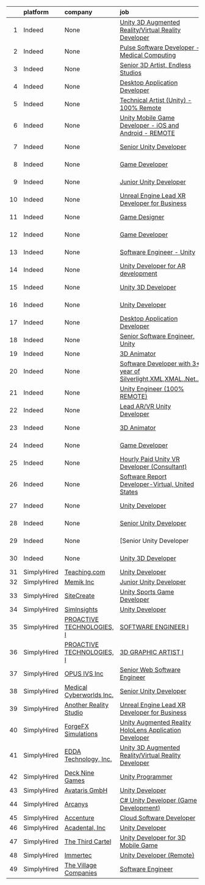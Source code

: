 

|    | platform    | company                           | job                                                                                                                                                                                                                                                                                                                                                                                                                                                                                                                                                                                                                                                                                                                                                                                                                                                                                                                                                                                                                                                                                                                                                          | update_time               | location                                                 |
|---:|:------------|:----------------------------------|:-------------------------------------------------------------------------------------------------------------------------------------------------------------------------------------------------------------------------------------------------------------------------------------------------------------------------------------------------------------------------------------------------------------------------------------------------------------------------------------------------------------------------------------------------------------------------------------------------------------------------------------------------------------------------------------------------------------------------------------------------------------------------------------------------------------------------------------------------------------------------------------------------------------------------------------------------------------------------------------------------------------------------------------------------------------------------------------------------------------------------------------------------------------|:--------------------------|:---------------------------------------------------------|
|  1 | Indeed      | None                              | [Unity 3D Augmented Reality/Virtual Reality Developer](https://www.indeed.com/pagead/clk?mo=r&ad=-6NYlbfkN0B3sgPb40-H7hVZRZu7CoZW5l_-KOs0rj-0BWCQPmAJaPKzs43uf5CFYqD092fIVDtgaKcD-JoWZReOY1ATFhOCyVBv2u2xGeUNfEQfSVbwB-Rdsr-eT-wSoeZ3-erLONhM5knyDeHSTclON1Vfo4oIoLpWEJXlNdRipefsf2WCqFQ8x_jaGHchsFnSQVUuNykueYBSH14U3-pNXochpsiCN3TXvMwBOqarOIl6yA4NqaiyizQnuGXwLi0bqG5UcaQjfkIPndx8KymOL1yxYNwoqoMV91whhE3ZHBAxAjeSkttkcvM6XDRVWBuac_EU_M8vh9YjEvYMsmG7uBonXeTZLY9QzGNPgy0ZJHO0wS0vOaRBxIrF-TPX-AqQXYgahRWJKXKq6aq2bs9d5n4WBHd3-lRw9m3QFvqIngQeYyWf5oYjH0-DleV5vzV1flRpIQtDueqP3wU_bWMy0MDr0nxVRowSsGBEMi4L7zQMID_6_N_5XEWSOsc2Mq6MSiGP0ZTYj8yul2u_IQ==&p=0&fvj=1&vjs=3)                                                                                                                                                                                                                                                                                                                                                                                                                                                                                   | EmployerActive 9 days ago | Princeton, NJ 08540                                      |
|  2 | Indeed      | None                              | [Pulse Software Developer - Medical Computing](https://www.indeed.com/rc/clk?jk=289031a19ae2a7ca&fccid=ffd98152d5e973b6&vjs=3)                                                                                                                                                                                                                                                                                                                                                                                                                                                                                                                                                                                                                                                                                                                                                                                                                                                                                                                                                                                                                               | Posted5 days ago          | Carrboro, NC 27510                                       |
|  3 | Indeed      | None                              | [Senior 3D Artist, Endless Studios](https://www.indeed.com/company/E--Line-Media/jobs/Senior-Artist-1fe74e4943cfb9c7?fccid=86369f5fa22779d3&vjs=3)                                                                                                                                                                                                                                                                                                                                                                                                                                                                                                                                                                                                                                                                                                                                                                                                                                                                                                                                                                                                           | Posted5 days ago          | Phoenix, AZ 85018 (Camelback East area)•Remote           |
|  4 | Indeed      | None                              | [Desktop Application Developer](https://www.indeed.com/pagead/clk?mo=r&ad=-6NYlbfkN0CpFJQzrgRR8WqXWK1qKKEqALWJw739KlKqr2H-MSI4eh4ZOxqVaUrhNSyjVEAq5t4cTJoHmKBQLaFlvhknHYI_QqooNruTp5zk7HGTETJxgGsuCR0d7zHhj_y9oaI-5ftiV55R2MuNPMuojLS4fwrux0kMUVL1ZTVQvCHC2VWoe0dZQebFHZJd7fyqhVAZWdI7Qcrskc3MbUdAcwllEuSeKqB4be4H-eUoEJZNh05_gpTFnfifTioZK96qE4vo9nNfBEpRoot6SEeMeNLwiJWr1kNNd6W7x0XIcA2F_XGuYk52oIXf5KMqRIurjW_NL2kY8_z_4iAPc6uBVmCTyJnXbXx1q6yMgpJCgpF9ODSgVWVlQl060cC9TpP9mpv00ZXlTbF6vQqun1_TaDkAIIDSQuE96JDlw4B2_oA-w25oJnGbk6fUv8NHalYw3YwKXeNKvWquS8083fKf0P5Fd9KW462H3fQc_gVjsH3a2lI9K5te-dz4UFV1LRG6vfGVNEDfnOMc3QvZhQmyfJWBC7oOrKiAcWBN5XrOEVRFmrEA5qsZYHa4f22Znzp1yqO7ahMIqHWN8XBWzCOJ7XlxFy4t1CnNZCyMczrUk_6FGQ_q_J_WBRONVRMSXxFjfcz9PhHfIddJLDni6J2U0mG0tLd3ltDZy6mU15DE3w5kPOwCgD7Bx95xioD2eT6D_h9YpGerOHgPwaIBf0Y_PVnLVlD26RMJnMnVRGLlyiya0wI_KqVZUhrKyoUi9clxKrIUsRFpMQXT2Vdy4-ct6iVtqMmR1ajbgUIv1w8ZDOopUEltC8UxVSwauR9On-zpk6cIAO3iEHCucYB2QhF8WeeD567ZUmRuZkhZ7vhFwvwkWbnohePlXeX0IdpuGJSHjalOuQF9XURdy5LXwbrfgYNz8dgMUMKDcJYmWVRwsaACNZlaAX-ZNchPhfka1G9NavN8GHNbGD3Ci4kD7TYRt5USZI8-eHzQit_wvBk=&p=1&fvj=0&vjs=3)                      | Posted2 days ago          | Scottsdale, AZ 85251 (South Scottsdale area)+5 locations |
|  5 | Indeed      | None                              | [Technical Artist (Unity) - 100% Remote](https://www.indeed.com/pagead/clk?mo=r&ad=-6NYlbfkN0CpFJQzrgRR8WqXWK1qKKEqALWJw739KlKqr2H-MSI4eh4ZOxqVaUrhNSyjVEAq5t7ZbZL77Po9ciEyG9zBSD7tyVFfxgZD4_OcXw92FWqSBjA7l8k9HUayfk908i2s-87fM67v3nFfOsoV8mf6xGZ8mVe_-NnGgK0UonqLcKlfDmfUvyPWW61bxljdYvNdYQqsxj5sg9hTONdWkUc1uu9tzLVOshxbdJx7dxgFRw95zoTg67NO72Qy2YYAitrNVXrM2Tz6vVCqi99iyYNJtsOIA0dUURZ0UtZ4JR-hF3pOsMnDmUniXr6jr44OYGraRQfIVkQHI3G2aezuva4j51r7iOdia4CJM11NK4OKwV6ZvRkgwMhA9P-JlAhjNnk8e0wjobZUnn6C9mpREjGVC5Nag_KE1Hk8KvKfpmrNYOJMP3lDxH8SF0u3KL6ehR1yBihEHUV7faeXBq25_GjmbrQgkyTjV7u4zGHIE10HxghCMB_c8ZDLqMauh0pev0_aLh3fcfV8WPmbC_pueYvhAczeHpOoTZmEuOMD_B_72C8ssi9QEY9qhCu6DRIDkpu2dcxNYZ48TkihEwAR7MCTpcpj8Xralrk8aqR5GsvJkK8AKUu2bp5tOtZ8PexQTB16hbHiB7knr9ZGVQdovCgv6Rh_lyDDvlcxPIquU_wfnRqNGxgWyyJ35sF8vg6uB7sQD9iZtYvmmAcsS4Ab09bNZV3Ci9HoRKdGU_f_A0LS0tS2Caxhw8yXJf74LsDoeFL_hCJCYAW3r9Yf9PFkkv9lmSkG3pg5XVc2GQzWyvSGiBjPe8Vp3S21e2QtCP0IDTcuDB6pT_sDRlboIKWbU1oRjheILVjOgDvPQ84IbZJbRehjSTF3V25g5wfgEz2xs41HEH1bH1o20HKnjVL5nYkCTcY6mpJfFQdwCgPoI8ivOU2z-UVMWY1mZAj6mlUpzGjRiikNG0Nvgnk1yJAKtOm1PxWozYFe4aP7y8KuLxSSqSnaPg==&p=2&fvj=0&vjs=3) | PostedToday               | Chicago, IL 60608+2 locations•Remote                     |
|  6 | Indeed      | None                              | [Unity Mobile Game Developer - iOS and Android - REMOTE](https://www.indeed.com/rc/clk?jk=f0e84b1df84c05d4&fccid=48dec281aac01fab&vjs=3)                                                                                                                                                                                                                                                                                                                                                                                                                                                                                                                                                                                                                                                                                                                                                                                                                                                                                                                                                                                                                     | PostedJust posted         | Caribou, ME 04736•Remote                                 |
|  7 | Indeed      | None                              | [Senior Unity Developer](https://www.indeed.com/company/Medical-Cyberworlds-Inc./jobs/Senior-Unity-Developer-5b046a419a0581fa?fccid=256f2bb3dbea06ba&vjs=3)                                                                                                                                                                                                                                                                                                                                                                                                                                                                                                                                                                                                                                                                                                                                                                                                                                                                                                                                                                                                  | Posted4 days ago          | Remote                                                   |
|  8 | Indeed      | None                              | [Game Developer](https://www.indeed.com/company/Barrett-Technology/jobs/Game-Developer-6207e12edc546a45?fccid=2936bfee08f77dbd&vjs=3)                                                                                                                                                                                                                                                                                                                                                                                                                                                                                                                                                                                                                                                                                                                                                                                                                                                                                                                                                                                                                        | EmployerActive 2 days ago | Newton, MA 02458 (Nonantum area)•Remote                  |
|  9 | Indeed      | None                              | [Junior Unity Developer](https://www.indeed.com/company/Memik-Inc/jobs/Junior-Unity-Developer-101c9818bb5d86ec?fccid=b3f065968bdd0633&vjs=3)                                                                                                                                                                                                                                                                                                                                                                                                                                                                                                                                                                                                                                                                                                                                                                                                                                                                                                                                                                                                                 | EmployerActive 6 days ago | Atlanta, GA 30305 (North Buckhead area)                  |
| 10 | Indeed      | None                              | [Unreal Engine Lead XR Developer for Business](https://www.indeed.com/company/Another-Reality-Studio/jobs/Unreal-Engine-Lead-Xr-Developer-Business-886040196215d3bd?fccid=1ecabfa1ad2b0059&vjs=3)                                                                                                                                                                                                                                                                                                                                                                                                                                                                                                                                                                                                                                                                                                                                                                                                                                                                                                                                                            | EmployerActive 4 days ago | Remote                                                   |
| 11 | Indeed      | None                              | [Game Designer](https://www.indeed.com/company/Reworld-Inc/jobs/Game-Designer-ede4e0b0828d2d81?fccid=84f8368aace2dac3&vjs=3)                                                                                                                                                                                                                                                                                                                                                                                                                                                                                                                                                                                                                                                                                                                                                                                                                                                                                                                                                                                                                                 | EmployerActive 2 days ago | Bellevue, WA 98005 (Belred area)•Remote                  |
| 12 | Indeed      | None                              | [Game Developer](https://www.indeed.com/company/SoundMind/jobs/Game-Developer-8f67d7086370f17c?fccid=c3542a9c3af40e96&vjs=3)                                                                                                                                                                                                                                                                                                                                                                                                                                                                                                                                                                                                                                                                                                                                                                                                                                                                                                                                                                                                                                 | EmployerActive 6 days ago | Remote                                                   |
| 13 | Indeed      | None                              | [Software Engineer - Unity](https://www.indeed.com/company/Game-Development-Studio/jobs/Software-Engineer-fba57b238200e447?fccid=c33a32e2d415df2a&vjs=3)                                                                                                                                                                                                                                                                                                                                                                                                                                                                                                                                                                                                                                                                                                                                                                                                                                                                                                                                                                                                     | Posted4 days ago          | Las Vegas, NV 89120 (Paradise area)                      |
| 14 | Indeed      | None                              | [Unity Developer for AR development](https://www.indeed.com/rc/clk?jk=06b560cbb0f40436&fccid=149fbfdeb485ec23&vjs=3)                                                                                                                                                                                                                                                                                                                                                                                                                                                                                                                                                                                                                                                                                                                                                                                                                                                                                                                                                                                                                                         | Posted13 days ago         | United States                                            |
| 15 | Indeed      | None                              | [Unity 3D Developer](https://www.indeed.com/rc/clk?jk=15c645277cd9e86b&fccid=c4dad3c95358e466&vjs=3)                                                                                                                                                                                                                                                                                                                                                                                                                                                                                                                                                                                                                                                                                                                                                                                                                                                                                                                                                                                                                                                         | Posted7 days ago          | Salt Lake City, UT 84116                                 |
| 16 | Indeed      | None                              | [Unity Developer](https://www.indeed.com/rc/clk?jk=4812b66c73506fcd&fccid=dd616958bd9ddc12&vjs=3)                                                                                                                                                                                                                                                                                                                                                                                                                                                                                                                                                                                                                                                                                                                                                                                                                                                                                                                                                                                                                                                            | Posted4 days ago          | Remote                                                   |
| 17 | Indeed      | None                              | [Desktop Application Developer](https://www.indeed.com/pagead/clk?mo=r&ad=-6NYlbfkN0CpFJQzrgRR8WqXWK1qKKEqALWJw739KlKqr2H-MSI4eh4ZOxqVaUrhNSyjVEAq5t4cTJoHmKBQLdpqb7JQfzI7Jk1fG25YnT7qcpxbNuJSIUD6CdFFzGOyv-8spujseSpqxiVvbnVUFkfJANQW_EdspuPCtBy86p6ccby_v3WEgnh_FMZ8uxN8PSlLJ1ht_46T-RmYyfUn2jZIsTViEkc_Y4-B2SRsUgVvSq3ciCtRiXro50LRbujEo-77j0lL_7VOgdmFbM572InDyy9sZf6ngzP_RzDFuobPBIC1CAobxuCNKoyai11XFBksjwQVgnHFJXNz8S4LxhdRlgijg9XOvspV4nhAr_vBNu35ZAwj5Me-4n4SDm6LSUzto28yMBy4z0xiwM9lDyEwbsAlQwJO54VS5hzex0EloK2gIQbHN3ZrMddHa4hsMMQJShel5kgryVGfxLdAXp8aFZ5cmB0h9nzo7UmfiFKBQQa1BmSrkcWIuKPpOFkTdNiKcKUXOarIzwlCY2hkyO5Cjg0PiorkBQ15NMrAin-c41pkYScP9K1_DxjRv6TT-lMhQBKx-ViLaZ7c5ULOV07y8kahLo63nPkg8dBuSBDdTKB-vnGFbZgWqPPWGOaDSBG6H1bD1YaREssitr5WTnmAiuIbmESgkRuj8QaNNfABE1j2w8tEnJ_u-OI9AfWVZ_kdCcexat6EElH3rbDdhco5bDMds9m4X-Ci49ltETxAP0xOLTLmBNohGLEmNGkpRyXBef9UtVajwHo9sy5w3oVZ9AyMf69hvIL-USTQwbDs3kN1NZJKnN3GUGyTq_bHfMH2nFsX24V65JqH8hjkHhMKM-nYoBHU0ijauzdXwv8S91Bt7rKWZJ6gStx1k5pQzrKHo0Bd-BbxzLEtlVAY9Tg5h9MmZPR_uWryraJiDBsnJrZPrihdaEGxinfHEvIXJqxWnxqQP_lJqgWdElBllQUYA5PZSikJUW0BV4kBmOY=&p=0&fvj=0&vjs=3)                      | Posted2 days ago          | Phoenix, AZ 85004 (Central City area)+5 locations        |
| 18 | Indeed      | None                              | [Senior Software Engineer, Unity](https://www.indeed.com/rc/clk?jk=2f48acc5efe0b297&fccid=ac5a149672c641e5&vjs=3)                                                                                                                                                                                                                                                                                                                                                                                                                                                                                                                                                                                                                                                                                                                                                                                                                                                                                                                                                                                                                                            | Posted5 days ago          | Boston, MA 02110 (Central area)+3 locations•Remote       |
| 19 | Indeed      | None                              | [3D Animator](https://www.indeed.com/pagead/clk?mo=r&ad=-6NYlbfkN0CpFJQzrgRR8WqXWK1qKKEqALWJw739KlKqr2H-MSI4eh4ZOxqVaUrhNSyjVEAq5t7ZbZL77Po9ckEgOpMZXetivPT-SuhF9vZskMh0Oe1kAkTfD3Pkj7khhsJAJB6Nbhszl6HDNzYyuibQ2hmOt0YAeyOGjZlsRs-Cdw_G-iLO-iMgI3UlWvpbmMmmG3CIbwKGZT4z5myulVmLqS4l0FNu_plmrwVw5q7JaksnrpgWiLvyjowug2bALYa24eXXpOx1Oycl9ySlG-9VIl_SDJ1B7I5_3-i8V-8Uo5vd9XflcuaFvJUG1r1EVpsmLtNYkU4W9HID_3D6GFGvD0RXczvGlH5Es67UknaggeVsQQzoxdhjDnvzkoQBZudc925q4bvwQFcG5HktXVUc2_w9ZssmmU_l866GGQEcr2Mr0RDtEBEaqVyLDVjKsfN4Y_AmI7VaEJ0xpRqOUBTRv-RXAZuffK7dZ4eXmg4MyeY_qXmeQH3VMpBZpOHDOIyjo4OS_nWQCt9Dnyb4hrd29Najp_FBiUrhksnBpLvef5IBXCV4ABUcWM3Hyao3W_4mybtsqC4x3j6HMFXxX0NbvqUsNkZQEKtJNlerti3wBjXrf-9f7-O4StkHi3P1eI-VaInJvzkDIGbGEr4Phb0jB3qOyiSVG398zgbOOe50LG7SykkpAGSjE3sDkbxqKv8JfEPmS7WYNZSjvZrXJLjZvoxdWwU-fbhIhxcrAjAadlmaM_NlNBLOq4n8JsSqtoRauweUXhK6BIN8e9shGgIBBT9yYM-W2U53ga_laA0Ge7Wj98BbA7fIZjCqdwfSqmVAg-GaD2ZN3BDyNCB0dqmTgnUXb6-hmTL5aDT3dUEHi99Wj7F5zSOaHPnJZwmY8GVEVpoTu24tyBIi7nw7u7FO2fS8BCbeXxnqs7jj5ahfxh6yuqr3o-Q4VIdLLRSfM256uXe8tgUVs_UU_Ud3R0dFIhgifxRTl4IfGlTT7gdBoUlLKXDdaQ==&p=12&fvj=0&vjs=3)                           | PostedToday               | New York, NY 10001 (Chelsea area)                        |
| 20 | Indeed      | None                              | [Software Developer with 3+ year of Silverlight,XML,XMAL,.Net...](https://www.indeed.com/company/Beechwood-Computing-Limited/jobs/Software-Developer-Year-Silverlight-d23077435f51a156?fccid=e120c286df3e9ebd&vjs=3)                                                                                                                                                                                                                                                                                                                                                                                                                                                                                                                                                                                                                                                                                                                                                                                                                                                                                                                                         | EmployerActive 6 days ago | Columbia, SC                                             |
| 21 | Indeed      | None                              | [Unity Engineer (100% REMOTE)](https://www.indeed.com/pagead/clk?mo=r&ad=-6NYlbfkN0CpFJQzrgRR8WqXWK1qKKEqALWJw739KlKqr2H-MSI4eh4ZOxqVaUrhNSyjVEAq5t4cTJoHmKBQLbvNw5C8IiG7VOn4ljVipmHcmeMSuwBo-KaPCrwC2ICUYoqVTn33QhPPAD9F_dCFSHEyfoZukyFBZZbC-KHdgUxVlvzaMnnoJooaTzVZ8Z4faAkwvafKxyTX1O0Cc2s8QNe-y3kFWZ7iwID1IXNYQn3nkvEbuYNY-7iaoI1AAtHPqNn73NTK16lwg2xumfZrDRazNY9yQNC6qLdJWMuCd-HGXRpvQOlolcplOREvg26Y_Edjhj-COVZ9mrsF9y61iUEotJ4f7pzC9HnptzzmWDi66i1TrPS6SGsrWlvBZd580klJd8KB4yWqnG5n1VANm4BPqKNuo1cKkxB-jkgRjXFgfCx3AJceYAaJgvC9CBqzRnVa0czzJ5WqycmVP3N6N79lnp21FxdBmt3iw3xeCi4SOclFTo-IxCe__AgalFmjXd2JZBo9qr0-mUI0RcL16GpWfWwXOItjtLfcc6_DIljj4K--b20883ynMqV_NI9-JT2Q_hJFS1dHwsA2V5YFD1HlKiOLwD6Onhr4KmZ6NRFdWzU_WNIO68HscqtknJtnKbWhNHk1_5fvJ1tcXThRBZwYY7TsBBE4DHINfe-Zrz5CNie9_nnleHlMMDr0g6WwPyNbj06S5vP1eNAFrd5eRJiALRbYxrgp6YNpioRhPQsKLSEtj0TCKviTdlby0Xk_3SqATs-mgQAGv3hZq1xLZzqqQdCI9N68K0_puPTcxbjVULUEBHwgu89n_rx4fv_DMaT65S9y98seMYAVdDUbtDXD2SNkzFQLt3bW2622OC_axNjoBzWt5nrql7hPwNOAN432FeerZ9vUAxbcIB-5RDTvlp4Xu5zaXrk-474p8i1-S-CQX6NFiGZNkBzxOp9yS5W7FqLBVfvQkJQabdcy6VBlY5A3d68QpeBY_jzsAeY=&p=10&fvj=0&vjs=3)                      | Posted2 days ago          | Austin, TX 78701 (Downtown area)+4 locations•Remote      |
| 22 | Indeed      | None                              | [Lead AR/VR Unity Developer](https://www.indeed.com/rc/clk?jk=e4495e1ea00a38f3&fccid=be7ca5818339f8f5&vjs=3)                                                                                                                                                                                                                                                                                                                                                                                                                                                                                                                                                                                                                                                                                                                                                                                                                                                                                                                                                                                                                                                 | Posted7 days ago          | Orlando, FL 32801 (Central Business District area)       |
| 23 | Indeed      | None                              | [3D Animator](https://www.indeed.com/rc/clk?jk=a915350208b3eb82&fccid=0f79ba0da20c3604&vjs=3)                                                                                                                                                                                                                                                                                                                                                                                                                                                                                                                                                                                                                                                                                                                                                                                                                                                                                                                                                                                                                                                                | Posted5 days ago          | New York, NY                                             |
| 24 | Indeed      | None                              | [Game Developer](https://www.indeed.com/company/Versus-Systems/jobs/Game-Developer-a2bc1db055f32d1d?fccid=07c1c6fdff5a7f21&vjs=3)                                                                                                                                                                                                                                                                                                                                                                                                                                                                                                                                                                                                                                                                                                                                                                                                                                                                                                                                                                                                                            | Posted7 days ago          | Los Angeles, CA                                          |
| 25 | Indeed      | None                              | [Hourly Paid Unity VR Developer (Consultant)](https://www.indeed.com/company/Cognitive-Leap/jobs/Hourly-Paid-Unity-Vr-Developer-35f39933b9f4b54a?fccid=c7264eccbac9bd20&vjs=3)                                                                                                                                                                                                                                                                                                                                                                                                                                                                                                                                                                                                                                                                                                                                                                                                                                                                                                                                                                               | EmployerActive 5 days ago | Remote                                                   |
| 26 | Indeed      | None                              | [Software Report Developer-Virtual, United States](https://www.indeed.com/company/WorkForce-Software/jobs/Software-Report-Developer-Virtual-f3eec4ca1ae71292?fccid=61160c7bc968307a&vjs=3)                                                                                                                                                                                                                                                                                                                                                                                                                                                                                                                                                                                                                                                                                                                                                                                                                                                                                                                                                                   | Posted6 days ago          | Livonia, MI 48152+1 location                             |
| 27 | Indeed      | None                              | [Unity Developer](https://www.indeed.com/company/Accede/jobs/Unity-Developer-d093cce2d29187f9?fccid=66f8f7269e4af897&vjs=3)                                                                                                                                                                                                                                                                                                                                                                                                                                                                                                                                                                                                                                                                                                                                                                                                                                                                                                                                                                                                                                  | EmployerActive 4 days ago | Austin, TX                                               |
| 28 | Indeed      | None                              | [Senior Unity Developer](https://www.indeed.com/company/Left-Field-Labs/jobs/Senior-Unity-Developer-2eeda5af21376ef0?fccid=28fddc08c1171817&vjs=3)                                                                                                                                                                                                                                                                                                                                                                                                                                                                                                                                                                                                                                                                                                                                                                                                                                                                                                                                                                                                           | EmployerActive 5 days ago | Remote                                                   |
| 29 | Indeed      | None                              | [Senior Unity Developer |LATAM|](https://www.indeed.com/rc/clk?jk=878b4100fb847d93&fccid=29707109e86166e5&vjs=3)                                                                                                                                                                                                                                                                                                                                                                                                                                                                                                                                                                                                                                                                                                                                                                                                                                                                                                                                                                                                                                             | Posted9 days ago          | Colon, PA+1 location                                     |
| 30 | Indeed      | None                              | [Unity 3D Developer](https://www.indeed.com/rc/clk?jk=82d1a7a900111a36&fccid=4b32d0c68d487097&vjs=3)                                                                                                                                                                                                                                                                                                                                                                                                                                                                                                                                                                                                                                                                                                                                                                                                                                                                                                                                                                                                                                                         | Posted12 days ago         | Bellevue, WA 98005 (Eastgate area)+2 locations           |
| 31 | SimplyHired | [Teaching.com](None)              | [Unity Developer](https://www.simplyhired.com/job/YqztDWyIhS_-Gc2m4vmQwfpjDkDCy41PgJRE9RFp-RkZWKW2B-J4nA?q=unity+developer)                                                                                                                                                                                                                                                                                                                                                                                                                                                                                                                                                                                                                                                                                                                                                                                                                                                                                                                                                                                                                                  | Recently                  | San Juan, PR                                             |
| 32 | SimplyHired | [Memik Inc](None)                 | [Junior Unity Developer](https://www.simplyhired.com/job/bbfixxOakglaY1bawfMyJkHNs62XRf1EipUaisApEf3sL05ZEJulAw?q=unity+developer)                                                                                                                                                                                                                                                                                                                                                                                                                                                                                                                                                                                                                                                                                                                                                                                                                                                                                                                                                                                                                           | 10d                       | Atlanta, GA                                              |
| 33 | SimplyHired | [SiteCreate](None)                | [Unity Sports Game Developer](https://www.simplyhired.com/job/dzt5l-N5hhBuiHrpgggeUL8XfEws5inymqNxQ4_YorKraLz2KgXLFg?q=unity+developer)                                                                                                                                                                                                                                                                                                                                                                                                                                                                                                                                                                                                                                                                                                                                                                                                                                                                                                                                                                                                                      | Recently                  | Portage, MI                                              |
| 34 | SimplyHired | [SimInsights](None)               | [Unity Developer](https://www.simplyhired.com/job/_5nRkH3uFv_qjFQRP7km2fQ9yaV_-IIhUS2EFwjv9x-lGy8yFad7Lg?q=unity+developer)                                                                                                                                                                                                                                                                                                                                                                                                                                                                                                                                                                                                                                                                                                                                                                                                                                                                                                                                                                                                                                  | Recently                  | Remote                                                   |
| 35 | SimplyHired | [PROACTIVE TECHNOLOGIES, I](None) | [SOFTWARE ENGINEER I](https://www.simplyhired.com/job/baM8hG5g9O6k_sMNogycb8Ia9X0BchHKrD_9GkrnU0fu1gem6vF5lQ?q=unity+developer)                                                                                                                                                                                                                                                                                                                                                                                                                                                                                                                                                                                                                                                                                                                                                                                                                                                                                                                                                                                                                              | Recently                  | Oviedo, FL                                               |
| 36 | SimplyHired | [PROACTIVE TECHNOLOGIES, I](None) | [3D GRAPHIC ARTIST I](https://www.simplyhired.com/job/wh3uvkZiaLOuFuK0PL4zL8Z_E0rDBpfBujxy3NhzwcKxinzUa2Ax4A?q=unity+developer)                                                                                                                                                                                                                                                                                                                                                                                                                                                                                                                                                                                                                                                                                                                                                                                                                                                                                                                                                                                                                              | Recently                  | Oviedo, FL                                               |
| 37 | SimplyHired | [OPUS IVS Inc](None)              | [Senior Web Software Engineer](https://www.simplyhired.com/job/jVmX9YOu8zGTMx74PPscKXzH_9yIw4zKr2-Pt3Qty8I6iRETI-pTrw?q=unity+developer)                                                                                                                                                                                                                                                                                                                                                                                                                                                                                                                                                                                                                                                                                                                                                                                                                                                                                                                                                                                                                     | Recently                  | Ann Arbor, MI                                            |
| 38 | SimplyHired | [Medical Cyberworlds Inc.](None)  | [Senior Unity Developer](https://www.simplyhired.com/job/3o_sdjWzx269PB56Y3yPSTcHGr8qDcOOEV0AsYVKZxT33opHRDU6uA?q=unity+developer)                                                                                                                                                                                                                                                                                                                                                                                                                                                                                                                                                                                                                                                                                                                                                                                                                                                                                                                                                                                                                           | 4d                        | Remote                                                   |
| 39 | SimplyHired | [Another Reality Studio](None)    | [Unreal Engine Lead XR Developer for Business](https://www.simplyhired.com/job/dx0UUd1O-5ueNYl-SLIL-QKw0O5pCIgzc5p9D9loBwxWRiohB3Kkyw?q=unity+developer)                                                                                                                                                                                                                                                                                                                                                                                                                                                                                                                                                                                                                                                                                                                                                                                                                                                                                                                                                                                                     | 10d                       | Remote                                                   |
| 40 | SimplyHired | [ForgeFX Simulations](None)       | [Unity Augmented Reality HoloLens Application Developer](https://www.simplyhired.com/job/B57CKuMHiLAowz6F36Bn81d5fjPdIOPLau78tKhABCGYyjNZ7ZKgzw?q=unity+developer)                                                                                                                                                                                                                                                                                                                                                                                                                                                                                                                                                                                                                                                                                                                                                                                                                                                                                                                                                                                           | Recently                  | Remote                                                   |
| 41 | SimplyHired | [EDDA Technology, Inc.](None)     | [Unity 3D Augmented Reality/Virtual Reality Developer](https://www.simplyhired.com/job/OfaW6DUIv1Rber521JTUsUlDP7k3t14jbqglZvWQvoEaxI5L5qGAVw?q=unity+developer)                                                                                                                                                                                                                                                                                                                                                                                                                                                                                                                                                                                                                                                                                                                                                                                                                                                                                                                                                                                             | 10d                       | Princeton, NJ                                            |
| 42 | SimplyHired | [Deck Nine Games](None)           | [Unity Programmer](https://www.simplyhired.com/job/axHOff16pWefuhzMvoA3vJMwt6RN_3qJ9J2eovyWRC3LlkuNQ-XaWQ?q=unity+developer)                                                                                                                                                                                                                                                                                                                                                                                                                                                                                                                                                                                                                                                                                                                                                                                                                                                                                                                                                                                                                                 | Recently                  | Remote                                                   |
| 43 | SimplyHired | [Avataris GmbH](None)             | [Unity Developer](https://www.simplyhired.com/job/ykugMDkoz1aLWN0zUaQCj42bKaDSjRaezh0cBvSO4GnAPFLM4jL27A?q=unity+developer)                                                                                                                                                                                                                                                                                                                                                                                                                                                                                                                                                                                                                                                                                                                                                                                                                                                                                                                                                                                                                                  | Recently                  | Remote                                                   |
| 44 | SimplyHired | [Arcanys](None)                   | [C# Unity Developer (Game Development)](https://www.simplyhired.com/job/zWVEkctXm4gjpXfG4MNUq41h7qQkHgnlqnWBzdqYS-eNc6ZwoszmOw?q=unity+developer)                                                                                                                                                                                                                                                                                                                                                                                                                                                                                                                                                                                                                                                                                                                                                                                                                                                                                                                                                                                                            | Recently                  | Remote                                                   |
| 45 | SimplyHired | [Accenture](None)                 | [Cloud Software Developer](https://www.simplyhired.com/job/LzBOip9BVL31wVwFWuWS-o2DjjMxY6d0r7jC_AsDrYmo3gOJ1ED6Qg?q=unity+developer)                                                                                                                                                                                                                                                                                                                                                                                                                                                                                                                                                                                                                                                                                                                                                                                                                                                                                                                                                                                                                         | Recently                  | Phoenix, AZ                                              |
| 46 | SimplyHired | [Acadental, Inc](None)            | [Unity Developer](https://www.simplyhired.com/job/MgHbzXESd1Z0rzB7tLtlVmeeot688F1Plpw0epn_7OSNoFsQY9-U8Q?q=unity+developer)                                                                                                                                                                                                                                                                                                                                                                                                                                                                                                                                                                                                                                                                                                                                                                                                                                                                                                                                                                                                                                  | Recently                  | Overland Park, KS                                        |
| 47 | SimplyHired | [The Third Cartel](None)          | [Unity Developer for 3D Mobile Game](https://www.simplyhired.com/job/ejEvP5IcS_bLcL6DYiHyjgeag1yF9oqK8xG3gBVXJ1JhN5etgMkudw?q=unity+developer)                                                                                                                                                                                                                                                                                                                                                                                                                                                                                                                                                                                                                                                                                                                                                                                                                                                                                                                                                                                                               | Recently                  | Remote                                                   |
| 48 | SimplyHired | [Immertec](None)                  | [Unity Developer (Remote)](https://www.simplyhired.com/job/yMZG5WetpW8KHX9_0E2mfG78teh_iRpA28g228-lsdnwhGcVhlHXqQ?q=unity+developer)                                                                                                                                                                                                                                                                                                                                                                                                                                                                                                                                                                                                                                                                                                                                                                                                                                                                                                                                                                                                                         | Recently                  | United States                                            |
| 49 | SimplyHired | [The Village Companies](None)     | [Software Engineer](https://www.simplyhired.com/job/Ofkbcp0yOT9eKFpkdF97qchdyEKuWGFDFHkpTZx0TXKlVQLDBTFyYQ?q=unity+developer)                                                                                                                                                                                                                                                                                                                                                                                                                                                                                                                                                                                                                                                                                                                                                                                                                                                                                                                                                                                                                                | 11d                       | Green Bay, WI                                            |
